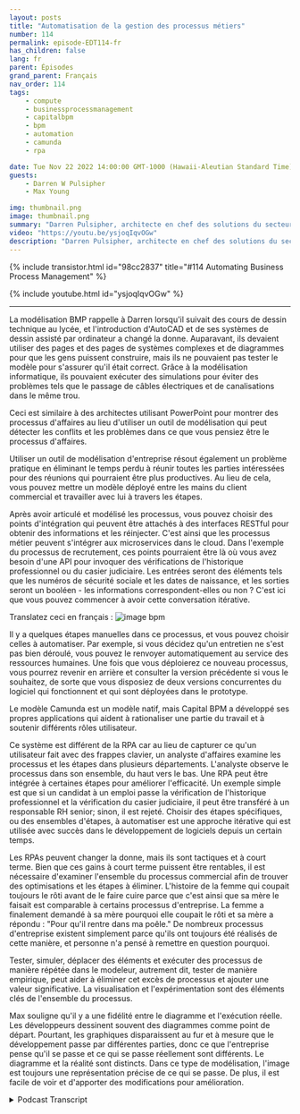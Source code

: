 ```yaml
---
layout: posts
title: "Automatisation de la gestion des processus métiers"
number: 114
permalink: episode-EDT114-fr
has_children: false
lang: fr
parent: Épisodes
grand_parent: Français
nav_order: 114
tags:
    - compute
    - businessprocessmanagement
    - capitalbpm
    - bpm
    - automation
    - camunda
    - rpa

date: Tue Nov 22 2022 14:00:00 GMT-1000 (Hawaii-Aleutian Standard Time)
guests:
    - Darren W Pulsipher
    - Max Young

img: thumbnail.png
image: thumbnail.png
summary: "Darren Pulsipher, architecte en chef des solutions du secteur public chez Intel, et Max Young, PDG de Capital BPM, discutent de l'opérationnalisation de la gestion des processus métier avec des programmes de modélisation."
video: "https://youtu.be/ysjoqIqvOGw"
description: "Darren Pulsipher, architecte en chef des solutions du secteur public chez Intel, et Max Young, PDG de Capital BPM, discutent de l'opérationnalisation de la gestion des processus métier avec des programmes de modélisation."
---
```


<div>
{% include transistor.html id="98cc2837" title="#114 Automating Business Process Management" %}

{% include youtube.html id="ysjoqIqvOGw" %}
</div>

---

La modélisation BMP rappelle à Darren lorsqu'il suivait des cours de dessin technique au lycée, et l'introduction d'AutoCAD et de ses systèmes de dessin assisté par ordinateur a changé la donne. Auparavant, ils devaient utiliser des pages et des pages de systèmes complexes et de diagrammes pour que les gens puissent construire, mais ils ne pouvaient pas tester le modèle pour s'assurer qu'il était correct. Grâce à la modélisation informatique, ils pouvaient exécuter des simulations pour éviter des problèmes tels que le passage de câbles électriques et de canalisations dans le même trou.

Ceci est similaire à des architectes utilisant PowerPoint pour montrer des processus d'affaires au lieu d'utiliser un outil de modélisation qui peut détecter les conflits et les problèmes dans ce que vous pensiez être le processus d'affaires.

Utiliser un outil de modélisation d'entreprise résout également un problème pratique en éliminant le temps perdu à réunir toutes les parties intéressées pour des réunions qui pourraient être plus productives. Au lieu de cela, vous pouvez mettre un modèle déployé entre les mains du client commercial et travailler avec lui à travers les étapes.

Après avoir articulé et modélisé les processus, vous pouvez choisir des points d'intégration qui peuvent être attachés à des interfaces RESTful pour obtenir des informations et les réinjecter. C'est ainsi que les processus métier peuvent s'intégrer aux microservices dans le cloud. Dans l'exemple du processus de recrutement, ces points pourraient être là où vous avez besoin d'une API pour invoquer des vérifications de l'historique professionnel ou du casier judiciaire. Les entrées seront des éléments tels que les numéros de sécurité sociale et les dates de naissance, et les sorties seront un booléen - les informations correspondent-elles ou non ? C'est ici que vous pouvez commencer à avoir cette conversation itérative.

Translatez ceci en français : ![image bpm](./bpm.png)

Il y a quelques étapes manuelles dans ce processus, et vous pouvez choisir celles à automatiser. Par exemple, si vous décidez qu'un entretien ne s'est pas bien déroulé, vous pouvez le renvoyer automatiquement au service des ressources humaines. Une fois que vous déploierez ce nouveau processus, vous pourrez revenir en arrière et consulter la version précédente si vous le souhaitez, de sorte que vous disposiez de deux versions concurrentes du logiciel qui fonctionnent et qui sont déployées dans le prototype.

Le modèle Camunda est un modèle natif, mais Capital BPM a développé ses propres applications qui aident à rationaliser une partie du travail et à soutenir différents rôles utilisateur.

Ce système est différent de la RPA car au lieu de capturer ce qu'un utilisateur fait avec des frappes clavier, un analyste d'affaires examine les processus et les étapes dans plusieurs départements. L'analyste observe le processus dans son ensemble, du haut vers le bas. Une RPA peut être intégrée à certaines étapes pour améliorer l'efficacité. Un exemple simple est que si un candidat à un emploi passe la vérification de l'historique professionnel et la vérification du casier judiciaire, il peut être transféré à un responsable RH senior; sinon, il est rejeté. Choisir des étapes spécifiques, ou des ensembles d'étapes, à automatiser est une approche itérative qui est utilisée avec succès dans le développement de logiciels depuis un certain temps.

Les RPAs peuvent changer la donne, mais ils sont tactiques et à court terme. Bien que ces gains à court terme puissent être rentables, il est nécessaire d'examiner l'ensemble du processus commercial afin de trouver des optimisations et les étapes à éliminer. L'histoire de la femme qui coupait toujours le rôti avant de le faire cuire parce que c'est ainsi que sa mère le faisait est comparable à certains processus d'entreprise. La femme a finalement demandé à sa mère pourquoi elle coupait le rôti et sa mère a répondu : "Pour qu'il rentre dans ma poêle." De nombreux processus d'entreprise existent simplement parce qu'ils ont toujours été réalisés de cette manière, et personne n'a pensé à remettre en question pourquoi.

Tester, simuler, déplacer des éléments et exécuter des processus de manière répétée dans le modeleur, autrement dit, tester de manière empirique, peut aider à éliminer cet excès de processus et ajouter une valeur significative. La visualisation et l'expérimentation sont des éléments clés de l'ensemble du processus.

Max souligne qu'il y a une fidélité entre le diagramme et l'exécution réelle. Les développeurs dessinent souvent des diagrammes comme point de départ. Pourtant, les graphiques disparaissent au fur et à mesure que le développement passe par différentes parties, donc ce que l'entreprise pense qu'il se passe et ce qui se passe réellement sont différents. Le diagramme et la réalité sont distincts. Dans ce type de modélisation, l'image est toujours une représentation précise de ce qui se passe. De plus, il est facile de voir et d'apporter des modifications pour amélioration.



<details>
<summary> Podcast Transcript </summary>

<p></p>

</details>
